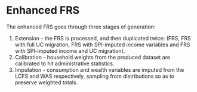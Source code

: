 # Enhanced FRS

The enhanced FRS goes through three stages of generation:

1. Extension - the FRS is processed, and then duplicated twice: (FRS, FRS with full UC migration, FRS with SPI-imputed income variables and FRS with SPI-imputed income and UC migration).
2. Calibration - household weights from the produced dataset are calibrated to hit administrative statistics.
3. Imputation - consumption and wealth variables are imputed from the LCFS and WAS respectively, sampling from distributions so as to preserve weighted totals.
